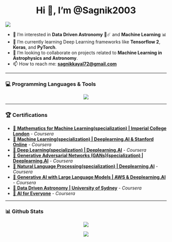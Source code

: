 <p align="center">
  <h1 align="center">Hi 👋, I’m @Sagnik2003</h1>
  <img src="https://komarev.com/ghpvc/?username=Sagnik2003&style=flat&abbreviated=true" />
</p>

- 👀 I’m interested in **Data Driven Astronomy** 🔭☄️ and **Machine Learning** 📊 
- 🌱 I’m currently learning Deep Learning frameworks like **Tensorflow 2**, **Keras**, and **PyTorch**.
- 💞️ I’m looking to collaborate on projects related to **Machine Learning in Astrophysics and Astronomy**.
- 📫 How to reach me: **sagnikkayal72@gmail.com**

---

### 💻 Programming Languages & Tools
<p align="center">
  <a href="https://skillicons.dev">
    <img src="https://skillicons.dev/icons?i=vscode,visualstudio,c,cs,py,java,opencv,sklearn,tensorflow,pytorch,unity,html,css,flask,ubuntu,blender,figma,ai,discord,linkedin&perline=10" />
  </a>
</p>

---

### 🏆 Certifications
* [📄 **Mathematics for Machine Learning(specialization) | Imperial College London**](https://coursera.org/share/e598d24fdb056122c1a4168169e72946) - *Coursera*
* [📄 **Machine Learning(specialization) | Deeplearning.AI & Stanford Online**](https://coursera.org/share/386ee3bf111c43be872e9684ba7739fd) - *Coursera*
* [📄 **Deep Learning(specialization) | Deeplearning.AI**](https://coursera.org/share/47abc8a763c61823fe11d2bbbb776093) - *Coursera*
* [📄 **Generative Adversarial Networks (GANs)(specialization) | Deeplearning.AI**](https://coursera.org/share/6741feed2fe9b9a768d4ed2f3db67a87) - *Coursera*
* [📄 **Natural Language Processing(specialization) | Deeplearning.AI**](https://coursera.org/share/386ee3bf111c43be872e9684ba7739fd) - *Coursera*
* [📄 **Generative AI with Large Language Models | AWS & Deeplearning.AI**](https://coursera.org/share/36b955a38381cdd8d06236b88d4ee94c) - *Coursera*
* [📄 **Data Driven Astronomy | University of Sydney**](https://coursera.org/share/f8655746f5b200af53e02edf55471eed) - *Coursera*
* [📄 **AI for Everyone**](https://coursera.org/share/33e1d4b04352c2a803ba836c7725229d) - *Coursera*
---

### 📊 Github Stats
<p align="center">
  <picture>
    <source
      srcset="https://github-readme-stats.vercel.app/api?username=Sagnik2003&rank_icon=github&theme=transparent&show=reviews,discussions_started,discussions_answered,prs_merged,prs_merged_percentage"
      media="(prefers-color-scheme: dark)"
    />
    <source
      srcset="https://github-readme-stats.vercel.app/api?username=Sagnik2003&rank_icon=github&show=reviews,discussions_started,discussions_answered,prs_merged,prs_merged_percentage"
      media="(prefers-color-scheme: light), (prefers-color-scheme: no-preference)"
    />
    <img src="https://github-readme-stats.vercel.app/api?username=Sagnik2003&rank_icon=github&theme=transparent&show=reviews,discussions_started,discussions_answered,prs_merged,prs_merged_percentage" />
  </picture>
</p>

<p align="center">
  <picture>
    <source
      srcset="https://github-readme-stats.vercel.app/api/top-langs/?username=Sagnik2003&layout=compact&show_icons=true&theme=transparent"
      media="(prefers-color-scheme: dark)"
    />
    <source
      srcset="https://github-readme-stats.vercel.app/api/top-langs/?username=Sagnik2003&layout=compact&show_icons=true"
      media="(prefers-color-scheme: light), (prefers-color-scheme: no-preference)"
    />
    <img src="https://github-readme-stats.vercel.app/api/top-langs/?username=Sagnik2003&layout=compact&show_icons=true" />
  </picture>
</p>
